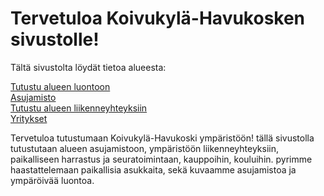 # Tervetuloa Koivukylä-Havukosken sivustolle!

Tältä sivustolta löydät tietoa alueesta:

[Tutustu alueen luontoon](luonto/)  
[Asujamisto](asujamisto/)  
[Tutustu alueen liikenneyhteyksiin](liikenne/)  
[Yritykset](yritykset/)

Tervetuloa tutustumaan Koivukylä-Havukoski ympäristöön!
tällä sivustolla tutustutaan alueen asujamistoon, ympäristöön liikenneyhteyksiin, paikalliseen harrastus ja seuratoimintaan, kauppoihin, kouluihin.
pyrimme haastattelemaan paikallisia asukkaita, sekä kuvaamme asujamistoa ja ympäröivää luontoa.


